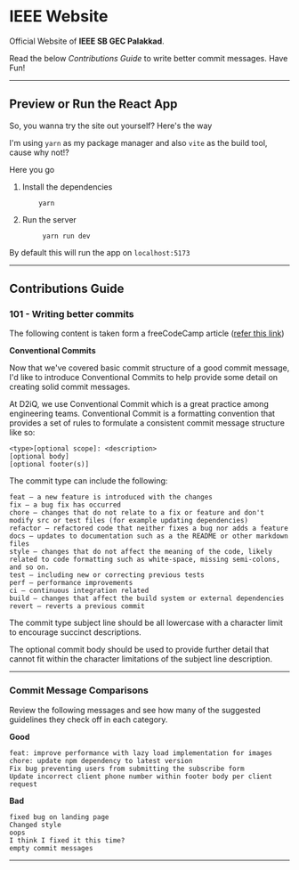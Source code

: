 # IEEE Website
Official Website of **IEEE SB GEC Palakkad**.

Read the below *Contributions Guide* to write better commit messages. Have Fun!

---
## Preview or Run the React App

So, you wanna try the site out yourself? Here's the way

I'm using `yarn` as my package manager and also `vite` as the build tool, cause why not!?

Here you go
1. Install the dependencies
    ```
        yarn
    ```
2. Run the server
   ```
        yarn run dev
   ```

By default this will run the app on `localhost:5173`

---

## Contributions Guide
### 101 - Writing better commits

The following content is taken form a freeCodeCamp article ([refer this link](https://www.freecodecamp.org/news/how-to-write-better-git-commit-messages/))



**Conventional Commits**

Now that we've covered basic commit structure of a good commit message, I'd like to introduce Conventional Commits to help provide some detail on creating solid commit messages.

At D2iQ, we use Conventional Commit which is a great practice among engineering teams. Conventional Commit is a formatting convention that provides a set of rules to formulate a consistent commit message structure like so:

```
<type>[optional scope]: <description>
[optional body]
[optional footer(s)]
```

The commit type can include the following:

    feat – a new feature is introduced with the changes
    fix – a bug fix has occurred
    chore – changes that do not relate to a fix or feature and don't modify src or test files (for example updating dependencies)
    refactor – refactored code that neither fixes a bug nor adds a feature
    docs – updates to documentation such as a the README or other markdown files
    style – changes that do not affect the meaning of the code, likely related to code formatting such as white-space, missing semi-colons, and so on.
    test – including new or correcting previous tests
    perf – performance improvements
    ci – continuous integration related
    build – changes that affect the build system or external dependencies
    revert – reverts a previous commit 

The commit type subject line should be all lowercase with a character limit to encourage succinct descriptions.

The optional commit body should be used to provide further detail that cannot fit within the character limitations of the subject line description.

---
### Commit Message Comparisons

Review the following messages and see how many of the suggested guidelines they check off in each category.

**Good**

    feat: improve performance with lazy load implementation for images
    chore: update npm dependency to latest version
    Fix bug preventing users from submitting the subscribe form
    Update incorrect client phone number within footer body per client request

**Bad**

    fixed bug on landing page
    Changed style
    oops
    I think I fixed it this time?
    empty commit messages

---
